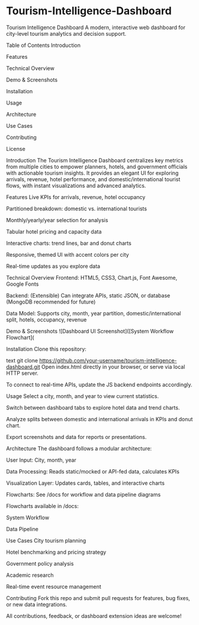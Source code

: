 # Tourism-Intelligence-Dashboard
Tourism Intelligence Dashboard
A modern, interactive web dashboard for city-level tourism analytics and decision support.

Table of Contents
Introduction

Features

Technical Overview

Demo & Screenshots

Installation

Usage

Architecture

Use Cases

Contributing

License

Introduction
The Tourism Intelligence Dashboard centralizes key metrics from multiple cities to empower planners, hotels, and government officials with actionable tourism insights. It provides an elegant UI for exploring arrivals, revenue, hotel performance, and domestic/international tourist flows, with instant visualizations and advanced analytics.

Features
Live KPIs for arrivals, revenue, hotel occupancy

Partitioned breakdown: domestic vs. international tourists

Monthly/yearly/year selection for analysis

Tabular hotel pricing and capacity data

Interactive charts: trend lines, bar and donut charts

Responsive, themed UI with accent colors per city

Real-time updates as you explore data

Technical Overview
Frontend: HTML5, CSS3, Chart.js, Font Awesome, Google Fonts

Backend: (Extensible) Can integrate APIs, static JSON, or database (MongoDB recommended for future)

Data Model: Supports city, month, year partition, domestic/international split, hotels, occupancy, revenue

Demo & Screenshots
![Dashboard UI Screenshot]([System Workflow Flowchart](

Installation
Clone this repository:

text
git clone https://github.com/your-username/tourism-intelligence-dashboard.git
Open index.html directly in your browser, or serve via local HTTP server.

To connect to real-time APIs, update the JS backend endpoints accordingly.

Usage
Select a city, month, and year to view current statistics.

Switch between dashboard tabs to explore hotel data and trend charts.

Analyze splits between domestic and international arrivals in KPIs and donut chart.

Export screenshots and data for reports or presentations.

Architecture
The dashboard follows a modular architecture:

User Input: City, month, year

Data Processing: Reads static/mocked or API-fed data, calculates KPIs

Visualization Layer: Updates cards, tables, and interactive charts

Flowcharts: See /docs for workflow and data pipeline diagrams

Flowcharts available in /docs:

System Workflow

Data Pipeline

Use Cases
City tourism planning

Hotel benchmarking and pricing strategy

Government policy analysis

Academic research

Real-time event resource management

Contributing
Fork this repo and submit pull requests for features, bug fixes, or new data integrations.

All contributions, feedback, or dashboard extension ideas are welcome!

